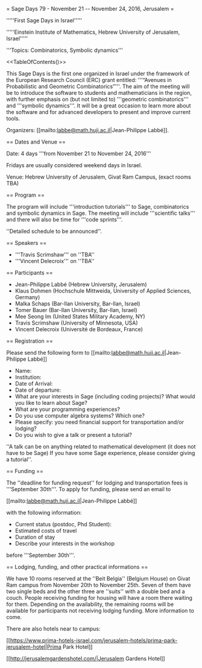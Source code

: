 = Sage Days 79 - November 21 -- November 24, 2016, Jerusalem =

'''''First Sage Days in Israel'''''

'''''Einstein Institute of Mathematics, Hebrew University of Jerusalem, Israel'''''

'''Topics: Combinatorics, Symbolic dynamics'''

<<TableOfContents()>>

This Sage Days is the first one organized in Israel under the framework of the European Research Council (ERC) grant entitled: '''“Avenues in Probabilistic and Geometric Combinatorics”'''. The aim of the meeting will be to introduce the software to students and mathematicians in the region, with further emphasis on (but not limited to) '''geometric combinatorics''' and '''symbolic dynamics'''. It will be a great occasion to learn more about the software and for advanced developers to present and improve current tools.

Organizers: [[mailto:labbe@math.huji.ac.il|Jean-Philippe Labbé]]. 

== Dates and Venue ==

Date: 4 days '''from November 21 to November 24, 2016'''

Fridays are usually considered weekend days in Israel.

Venue: Hebrew University of Jerusalem, Givat Ram Campus, (exact rooms TBA)

== Program ==

The program will include '''introduction tutorials''' to Sage, combinatorics and symbolic dynamics in Sage. The meeting will include '''scientific talks''' and there will also be time for '''code sprints'''.

''Detailed schedule to be announced''. 

== Speakers ==

 * '''Travis Scrimshaw''' on ''TBA''
 * '''Vincent Delecroix''' on ''TBA''

== Participants ==

 * Jean-Philippe Labbé (Hebrew University, Jerusalem)
 * Klaus Dohmen (Hochschule Mittweida, University of Applied Sciences, Germany)
 * Malka Schaps (Bar-Ilan University, Bar-Ilan, Israel)
 * Tomer Bauer (Bar-Ilan University, Bar-Ilan, Israel)
 * Mee Seong Im (United States Military Academy, NY)
 * Travis Scrimshaw (University of Minnesota, USA)
 * Vincent Delecroix (Université de Bordeaux, France)

== Registration ==

Please send the following form to [[mailto:labbe@math.huji.ac.il|Jean-Philippe Labbé]]

 * Name:
 * Institution:
 * Date of Arrival:
 * Date of departure:
 * What are your interests in Sage (including coding projects)? What would you like to learn about Sage?
 * What are your programming experiences?
 * Do you use computer algebra systems? Which one?
 * Please specify: you need financial support for transportation and/or lodging?
 * Do you wish to give a talk or present a tutorial? 

''A talk can be on anything related to mathematical development (it does not have to be Sage)
If you have some Sage experience, please consider giving a tutorial''.

== Funding ==

The ''deadline for funding request'' for lodging and transportation fees is '''September 30th'''.
To apply for funding, please send an email to

[[mailto:labbe@math.huji.ac.il|Jean-Philippe Labbé]]

with the following information:
 * Current status (postdoc, Phd Student):
 * Estimated costs of travel
 * Duration of stay
 * Describe your interests in the workshop

before '''September 30th'''.

== Lodging, funding, and other practical informations ==

We have 10 rooms reserved at the ''Beit Belgia'' (Belgium House) on Givat Ram campus from November 20th to November 25th. Seven of them have two single beds and the other three are ''suits'' with a double bed and a couch. People receiving funding for housing will have a room there waiting for them. Depending on the availability, the remaining rooms will be available for participants not receiving lodging funding. More information to come.

There are also hotels near to campus:

[[https://www.prima-hotels-israel.com/jerusalem-hotels/prima-park-jerusalem-hotel|Prima Park Hotel]]

[[http://jerusalemgardenshotel.com/|Jerusalem Gardens Hotel]]
